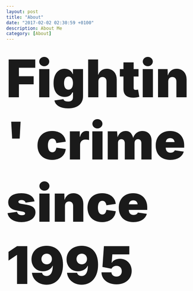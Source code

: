 ```yaml
---
layout: post
title: "About"
date: "2017-02-02 02:30:59 +0100"
description: About Me
category: [About]
---
```

<p><span style="font-size: 10em; font-weight: 900; line-height: 1.2em;">Fightin' crime since 1995</span></p>
